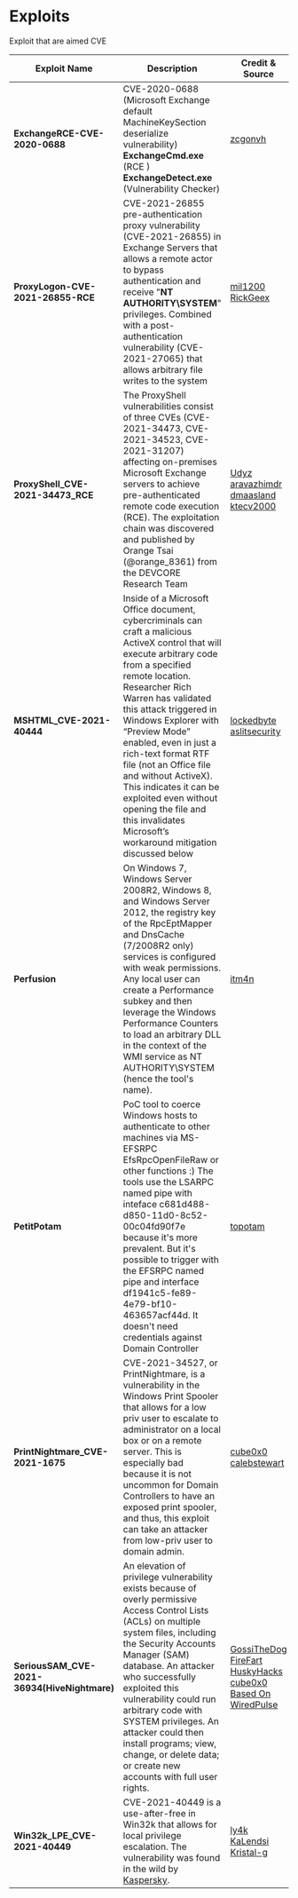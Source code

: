 # Exploits
Exploit that are aimed CVE

| Exploit Name| Description | Credit & Source |
| --------------- | --------------- | --------------- |
| **ExchangeRCE-CVE-2020-0688** | CVE-2020-0688 (Microsoft Exchange default MachineKeySection deserialize vulnerability) **ExchangeCmd.exe** (RCE ) **ExchangeDetect.exe** (Vulnerability Checker)| [zcgonvh](https://github.com/zcgonvh/CVE-2020-0688)
| **ProxyLogon-CVE-2021-26855-RCE** | CVE-2021-26855 pre-authentication proxy vulnerability (CVE-2021-26855) in Exchange Servers that allows a remote actor to bypass authentication and receive "**NT AUTHORITY\SYSTEM**" privileges. Combined with a post-authentication vulnerability (CVE-2021-27065) that allows arbitrary file writes to the system |[mil1200](https://github.com/mil1200/ProxyLogon-CVE-2021-26855)<br>[RickGeex](https://github.com/RickGeex/ProxyLogon)
| **ProxyShell_CVE-2021-34473_RCE** | The ProxyShell vulnerabilities consist of three CVEs (CVE-2021-34473, CVE-2021-34523, CVE-2021-31207)  affecting on-premises Microsoft Exchange servers to achieve pre-authenticated remote code execution (RCE). The exploitation chain was discovered and published by Orange Tsai (@orange_8361) from the DEVCORE Research Team | [Udyz](https://github.com/Udyz/proxyshell-auto)<br>[aravazhimdr](https://github.com/aravazhimdr/ProxyShell-POC-Mod)<br>[dmaasland](https://github.com/dmaasland/proxyshell-poc)<br>[ktecv2000](https://github.com/ktecv2000/ProxyShell)
| **MSHTML_CVE-2021-40444** |Inside of a Microsoft Office document, cybercriminals can craft a malicious ActiveX control that will execute arbitrary code from a specified remote location. Researcher Rich Warren has validated this attack triggered in Windows Explorer with “Preview Mode” enabled, even in just a rich-text format RTF file (not an Office file and without ActiveX). This indicates it can be exploited even without opening the file and this invalidates Microsoft’s workaround mitigation discussed below | [lockedbyte](https://github.com/lockedbyte/CVE-2021-40444)<br>[aslitsecurity](https://github.com/aslitsecurity/CVE-2021-40444_builders)
| **Perfusion** | On Windows 7, Windows Server 2008R2, Windows 8, and Windows Server 2012, the registry key of the RpcEptMapper and DnsCache (7/2008R2 only) services is configured with weak permissions. Any local user can create a Performance subkey and then leverage the Windows Performance Counters to load an arbitrary DLL in the context of the WMI service as NT AUTHORITY\SYSTEM (hence the tool's name). | [itm4n](https://github.com/itm4n/Perfusion)
| **PetitPotam** |PoC tool to coerce Windows hosts to authenticate to other machines via MS-EFSRPC EfsRpcOpenFileRaw or other functions :) The tools use the LSARPC named pipe with inteface c681d488-d850-11d0-8c52-00c04fd90f7e because it's more prevalent. But it's possible to trigger with the EFSRPC named pipe and interface df1941c5-fe89-4e79-bf10-463657acf44d. It doesn't need credentials against Domain Controller | [topotam](https://github.com/topotam/PetitPotam)
|**PrintNightmare_CVE-2021-1675**| CVE-2021-34527, or PrintNightmare, is a vulnerability in the Windows Print Spooler that allows for a low priv user to escalate to administrator on a local box or on a remote server. This is especially bad because it is not uncommon for Domain Controllers to have an exposed print spooler, and thus, this exploit can take an attacker from low-priv user to domain admin. | [cube0x0](https://github.com/cube0x0/CVE-2021-1675)<br>[calebstewart](https://github.com/calebstewart/CVE-2021-1675)
|**SeriousSAM_CVE-2021-36934(HiveNightmare)**|An elevation of privilege vulnerability exists because of overly permissive Access Control Lists (ACLs) on multiple system files, including the Security Accounts Manager (SAM) database. An attacker who successfully exploited this vulnerability could run arbitrary code with SYSTEM privileges. An attacker could then install programs; view, change, or delete data; or create new accounts with full user rights.|[GossiTheDog](https://github.com/GossiTheDog/HiveNightmare)<br>[FireFart](https://github.com/FireFart/hivenightmare)<br>[HuskyHacks](https://github.com/HuskyHacks/ShadowSteal)<br>[cube0x0](https://github.com/cube0x0/CVE-2021-36934)<br>[Based On WiredPulse](https://github.com/WiredPulse/Invoke-HiveNightmare)
|**Win32k_LPE_CVE-2021-40449**| CVE-2021-40449 is a use-after-free in Win32k that allows for local privilege escalation. The vulnerability was found in the wild by [Kaspersky](https://www.kaspersky.com/blog/mysterysnail-cve-2021-40449/42448/). | [ly4k](https://github.com/ly4k/CallbackHell)<br>[KaLendsi](https://github.com/KaLendsi/CVE-2021-40449-Exploit)<br>[Kristal-g](https://github.com/Kristal-g/CVE-2021-40449_poc)


